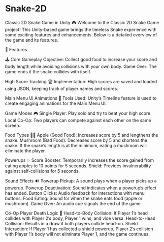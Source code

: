 # Snake-2D
Classic 2D Snake Game in Unity 🎮
Welcome to the Classic 2D Snake Game project! This Unity-based game brings the timeless Snake experience with some exciting features and enhancements. Below is a detailed overview of the game and its features.

🚀 Features

🕹️ Core Gameplay
Objective: Collect good food to increase your score and body length while avoiding collisions with your own body.
Game Over: The game ends if the snake collides with itself.

High Score Tracking 🏆
Implementation: High scores are saved and loaded using JSON, keeping track of player names and scores.

Main Menu UI Animations 🎨
Tools Used: Unity’s Timeline feature is used to create engaging animations for the Main Menu UI.

Game Modes 🎮
Single Player: Play solo and try to beat your high score.
Local Co-Op: Two players can compete against each other on the same screen.

Food Types 🍎🍄
Apple (Good Food): Increases score by 5 and lengthens the snake.
Mushroom (Bad Food): Decreases score by 5 and shortens the snake. If the snake’s length is at the minimum, eating a mushroom will eliminate the player.

Powerups ✨
Score Booster: Temporarily increases the score gained from eating apples to 10 points for 5 seconds.
Shield: Provides invulnerability against self-collisions for 5 seconds.

Sound Effects 🔊
Powerup Pickup: A sound plays when a player picks up a powerup.
Powerup Deactivation: Sound indicates when a powerup’s effect has ended.
Button Clicks: Audio feedback for interactions with menu buttons.
Food Eating: Sound for when the snake eats food (apple or mushroom).
Game Over: An audio cue signals the end of the game.

Co-Op Player Death Logic 👾
Head-to-Body Collision: If Player 1’s head collides with Player 2’s body, Player 1 wins, and vice versa.
Head-to-Head Collision: Results in a draw if both players collide head-on.
Shield Interaction: If Player 1 has collected a shield powerup, Player 2’s collision with Player 1’s body will not eliminate Player 1, and the game continues.
